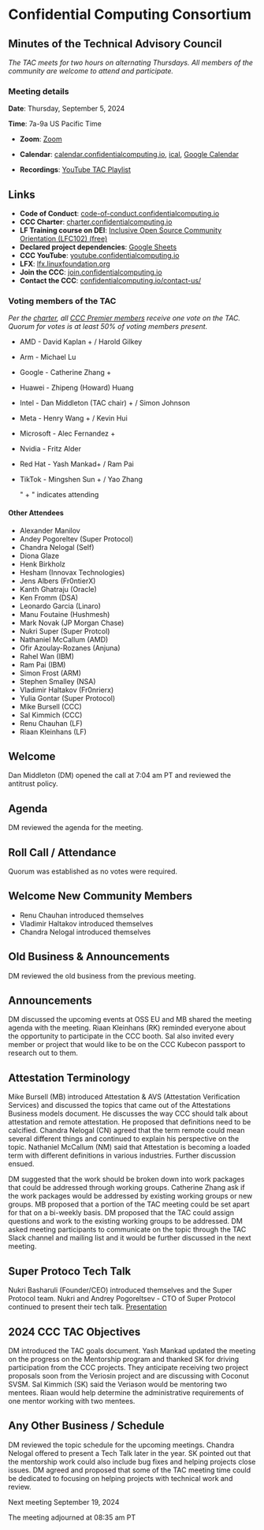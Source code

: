 # Confidential Computing Consortium

## Minutes of the Technical Advisory Council

*The TAC meets for two hours on alternating Thursdays. All members of the community are welcome to attend and participate.*

### Meeting details

**Date**: Thursday, September 5, 2024

**Time**: 7a-9a US Pacific Time

* **Zoom**: [Zoom](https://zoom-lfx.platform.linuxfoundation.org/meeting/94618773737?password=4b2a5cdf-685a-4ea3-822d-24ff7ddab72e)

* **Calendar**: [calendar.confidentialcomputing.io](https://calendar.confidentialcomputing.io),
[ical](https://calendar.google.com/calendar/ical/c\_c0pcihr7n2n1k3a38i32d9ag10%40group.calendar.google.com/public/basic.ics),
[Google Calendar](https://calendar.google.com/calendar/u/0/r?cid=c\_c0pcihr7n2n1k3a38i32d9ag10@group.calendar.google.com)

* **Recordings**: [YouTube TAC Playlist](https://www.youtube.com/playlist?list=PLmfkUJc39uMjaB_I1dYW72I44kr9QzG_B)

## Links

* **Code of Conduct**: [code-of-conduct.confidentialcomputing.io](https://code-of-conduct.confidentialcomputing.io)
* **CCC Charter**: [charter.confidentialcomputing.io](https://charter.confidentialcomputing.io)
* **LF Training course on DEI**: [Inclusive Open Source Community Orientation (LFC102) (free)](https://training.linuxfoundation.org/training/inclusive-open-source-community-orientation-lfc102/)
* **Declared project dependencies**: [Google Sheets](https://docs.google.com/spreadsheets/d/1UKnbbGWXYLjnPZsox3zmYo59nv3XSXjePfas5E2fER0/edit#gid=0)
* **CCC YouTube**: [youtube.confidentialcomputing.io](https://youtube.confidentialcomputing.io)
* **LFX**: [lfx.linuxfoundation.org](https://lfx.linuxfoundation.org)
* **Join the CCC**: [join.confidentialcomputing.io](https://join.confidentialcomputing.io)
* **Contact the CCC**: [confidentialcomputing.io/contact-us/](https://confidentialcomputing.io/contact-us/)

### Voting members of the TAC

*Per the [charter](https://charter.confidentialcomputing.io), all [CCC Premier members](https://confidentialcomputing.io/members/) receive one vote on the TAC. Quorum for votes is at least 50% of voting members present.*

* AMD - David Kaplan + / Harold Gilkey
* Arm -  Michael Lu
* Google - Catherine Zhang +
* Huawei - Zhipeng (Howard) Huang
* Intel - Dan Middleton (TAC chair) + / Simon Johnson
* Meta -  Henry Wang + /  Kevin Hui
* Microsoft - Alec Fernandez +
* Nvidia - Fritz Alder
* Red Hat - Yash Mankad+  / Ram Pai
* TikTok - Mingshen Sun +  / Yao Zhang

   " + " indicates attending

#### Other Attendees

* Alexander Manilov
* Andey Pogoreltev (Super Protocol)
* Chandra Nelogal (Self)
* Diona Glaze
* Henk Birkholz
* Hesham (Innovax Technologies)
* Jens Albers (Fr0ntierX)
* Kanth Ghatraju (Oracle)
* Ken Fromm (DSA)
* Leonardo Garcia (Linaro)
* Manu Foutaine (Hushmesh)
* Mark Novak (JP Morgan Chase)
* Nukri Super (Super Protcol)
* Nathaniel McCallum (AMD)
* Ofir Azoulay-Rozanes (Anjuna)
* Rahel Wan (IBM)
* Ram Pai (IBM)
* Simon Frost (ARM)
* Stephen Smalley (NSA)
* Vladimir Haltakov (Fr0nrierx)
* Yulia Gontar (Super Protocol)
* Mike Bursell (CCC)
* Sal Kimmich (CCC)
* Renu Chauhan (LF)
* Riaan Kleinhans (LF)

## Welcome

Dan Middleton (DM) opened the call at 7:04 am PT and reviewed the antitrust policy. 

## Agenda

DM reviewed the agenda for the meeting.

## Roll Call / Attendance

Quorum was established as no votes were required.

## Welcome New Community Members

* Renu Chauhan introduced themselves
* Vladimir Haltakov introduced themselves
* Chandra Nelogal introduced themselves

## Old Business & Announcements

DM reviewed the old business from the previous meeting. 

## Announcements

DM discussed the upcoming events at OSS EU and MB shared the meeting agenda with the meeting.
Riaan Kleinhans (RK) reminded everyone about the opportunity to participate in the CCC booth.
Sal also invited every member or project that would like to be on the CCC Kubecon passport to research out to them.

## Attestation Terminology

Mike Bursell (MB) introduced Attestation & AVS (Attestation Verification Services) and discussed the topics that came out of the Attestations Business models document. He discusses the way CCC should talk about attestation and remote attestation. He proposed that definitions need to be calcified. Chandra Nelogal (CN) agreed that the term remote could mean several different things and continued to explain his perspective on the topic. Nathaniel McCallum (NM) said that Attestation is becoming a loaded term with different definitions in various industries. Further discussion ensued.

DM suggested that the work should be broken down into work packages that could be addressed through working groups. Catherine Zhang ask if the work packages would be addressed by existing working groups or new groups. MB proposed that a portion of the TAC meeting could be set apart for that on a bi-weekly basis. DM proposed that the TAC could assign questions and work to the existing working groups to be addressed. DM asked meeting participants to communicate on the topic through the TAC Slack channel and mailing list and it would be further discussed in the next meeting.

## Super Protoco Tech Talk

Nukri Basharuli (Founder/CEO) introduced themselves and the Super Protocol team. Nukri and Andrey Pogoreltsev - CTO of Super Protocol continued to present their tech talk. [Presentation](./CCC_Super%20Protocol%20Tech%20overview_Sept%205'24.pdf)

##  2024 CCC TAC Objectives

DM introduced the TAC goals document. Yash Mankad updated the meeting on the progress on the Mentorship program and thanked SK for driving participation from the CCC projects. They anticipate receiving two project proposals soon from the Veriosin project and are discussing with Coconut SVSM. Sal Kimmich (SK) said the Veriason would be mentoring two mentees. Riaan would help determine the administrative requirements of one mentor working with two mentees.

## Any Other Business / Schedule

DM reviewed the topic schedule for the upcoming meetings. Chandra Nelogal offered to present a Tech Talk later in the year.
SK pointed out that the mentorship work could also include bug fixes and helping projects close issues. DM agreed and proposed that some of the TAC meeting time could be dedicated to focusing on helping projects with technical work and review.

Next meeting September 19, 2024

The meeting adjourned at 08:35 am PT
